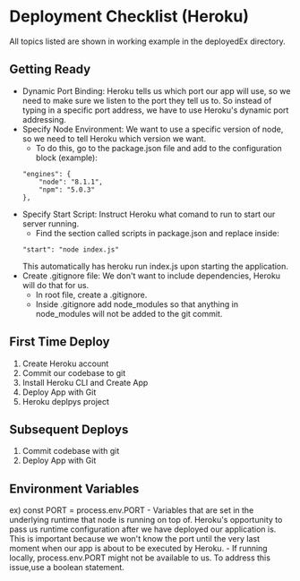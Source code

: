 # Deployment Checklist (Heroku)
All topics listed are shown in working example in the deployedEx directory.

## Getting Ready
- Dynamic Port Binding: Heroku tells us which port our app will use, so we need to make sure we listen to the port they tell us to. So instead of typing in a specific port address, we have to use Heroku's dynamic port addressing.
- Specify Node Environment: We want to use a specific version of node, so we need to tell Heroku which version we want. 
    - To do this, go to the package.json file and add to the configuration block (example): 
    ```
    "engines": {
        "node": "8.1.1",
        "npm": "5.0.3"
    }, 
    ```
- Specify Start Script: Instruct Heroku what comand to run to start our server running.
    - Find the section called scripts in package.json and replace inside:
    ```
    "start": "node index.js"
    ```
    This automatically has heroku run index.js upon starting the application.
- Create .gitignore file: We don't want to include dependencies, Heroku will do that for us.
    - In root file, create a .gitignore. 
    - Inside .gitignore add node_modules so that anything in node_modules will not be added to the git commit. 

## First Time Deploy
1. Create Heroku account
2. Commit our codebase to git
3. Install Heroku CLI and Create App
4. Deploy App with Git
5. Heroku deplpys project

## Subsequent Deploys
1. Commit codebase with git
2. Deploy App with Git 

## Environment Variables
ex) const PORT = process.env.PORT
    -  Variables that are set in the underlying runtime that node is running on top of. Heroku's opportunity to pass us runtime configuration after we have deployed our application is. This is important because we won't know the port until the very last moment when our app is about to be executed by Heroku. 
    - If running locally, process.env.PORT might not be available to us. To address this issue,use a boolean statement. 
